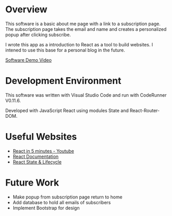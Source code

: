# Overview

This software is a basic about me page with a link to a subscription page. The subscription page takes the email and name and creates a personalized popup after clicking subscribe. 

I wrote this app as a introduction to React as a tool to build websites. I intened to use this base for a personal blog in the future. 

[Software Demo Video](https://youtu.be/wGY1mdxNeqM)

# Development Environment

This software was written with Visual Studio Code and run with CodeRunner V0.11.6.

Developed with JavaScript React using modules State and React-Router-DOM.

# Useful Websites

* [React in 5 minutes - Youtube](https://www.youtube.com/watch?v=c453h7Mk3hc)
* [React Documentation](https://reactjs.org/docs/forms.html)
* [React State & Lifecycle](https://reactjs.org/docs/state-and-lifecycle.html)


# Future Work
* Make popup from subscription page return to home
* Add database to hold all emails of subscribers 
* Implement Bootstrap for design
